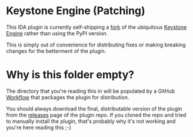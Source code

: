 # Keystone Engine (Patching)

This IDA plugin is currently self-shipping a [fork](https://github.com/gaasedelen/keystone) of the ubiquitous [Keystone Engine](https://github.com/keystone-engine/keystone) rather than using the PyPI version.

This is simply out of convenience for distributing fixes or making breaking changes for the betterment of the plugin.

# Why is this folder empty?

The directory that you're reading this in will be populated by a GitHub [Workflow](https://github.com/gaasedelen/patching/blob/main/.github/workflows/package-plugin.yaml) that packages the plugin for distribution.

You should always download the final, distributable version of the plugin from the [releases](https://github.com/gaasedelen/patching/releases) page of the plugin repo. If you cloned the repo and tried to manually install the plugin, that's probably why it's not working and you're here reading this ;-)